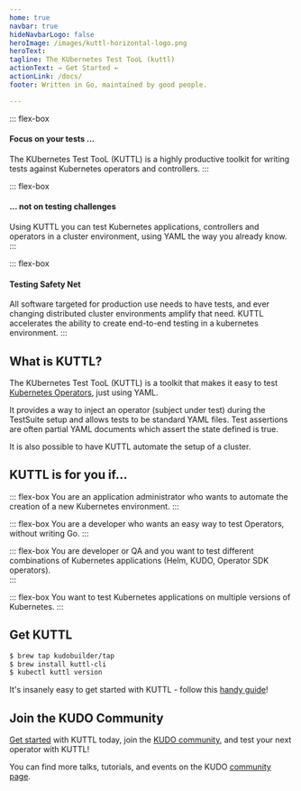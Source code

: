 ```yaml
---
home: true
navbar: true
hideNavbarLogo: false
heroImage: /images/kuttl-horizontal-logo.png
heroText:
tagline: The KUbernetes Test TooL (kuttl)
actionText: ⇝ Get Started ⇜
actionLink: /docs/
footer: Written in Go, maintained by good people.

---
```


<div class="flex-container">

::: flex-box
<h4>Focus on your tests …</h4>
The KUbernetes Test TooL (KUTTL) is a highly productive toolkit for writing tests against Kubernetes operators and controllers.
:::

::: flex-box
<h4>… not on testing challenges</h4>
Using KUTTL you can test Kubernetes applications, controllers and operators in a cluster environment, using YAML the way you already know.
:::

::: flex-box
<h4>Testing Safety Net</h4>
All software targeted for production use needs to have tests, and ever changing distributed cluster environments amplify that need.  KUTTL accelerates the ability to create end-to-end testing in a kubernetes environment.
:::

</div>


## What is KUTTL?

The KUbernetes Test TooL (KUTTL) is a toolkit that makes it easy to test [Kubernetes Operators](https://kudo.dev/#what-are-operators), just using YAML.

It provides a way to inject an operator (subject under test) during the TestSuite setup and allows tests to be standard YAML files.  Test assertions are often partial YAML documents which assert the state defined is true.

It is also possible to have KUTTL automate the setup of a cluster.


## KUTTL is for you if...

<div class="flex-container">

::: flex-box
You are an application administrator who wants to automate the creation of a new Kubernetes environment.
:::

::: flex-box
You are a developer who wants an easy way to test Operators, without writing Go.
:::

::: flex-box
You are developer or QA and you want to test different combinations of Kubernetes applications (Helm, KUDO, Operator SDK operators).  
:::

::: flex-box
You want to test Kubernetes applications on multiple versions of Kubernetes.
:::

</div>

## Get KUTTL

```bash
$ brew tap kudobuilder/tap
$ brew install kuttl-cli
$ kubectl kuttl version
```

It's insanely easy to get started with KUTTL - follow this [handy guide](/docs/)!


## Join the KUDO Community

[Get started](docs/README.md) with KUTTL today, join the [KUDO community](https://kudo.dev/community/), and test your next operator with KUTTL!

You can find more talks, tutorials, and events on the KUDO [community page](https://kudo.dev/community/#community-content).
